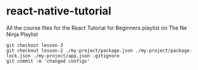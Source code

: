 # react-native-tutorial
All the course files for the React Tutorial for Beginners playlist on The Ne Ninja Playlist

```
git checkout lesson-3
git checkout lesson-2 ./my-project/package.json ./my-project/package-lock.json ./my-project/app.json .gitignore
git commit -m 'changed configs'
```